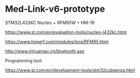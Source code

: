 # Med-Link-v6-prototype

STM32L432KC Nucleo + RFM95W + HM-19

https://www.st.com/en/evaluation-tools/nucleo-l432kc.html

https://www.hoperf.com/modules/lora/RFM95.html

http://www.jnhuamao.cn/bluetooth.asp

Programming tool:

https://www.st.com/en/development-tools/stm32cubeprog.html

